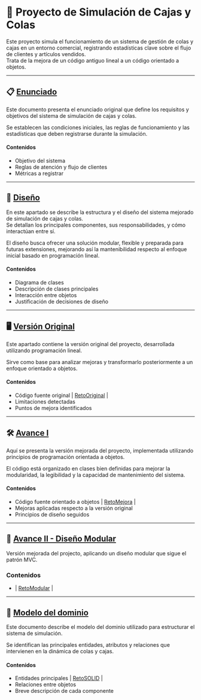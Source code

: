 # 🏪 Proyecto de Simulación de Cajas y Colas

Este proyecto simula el funcionamiento de un sistema de gestión de colas y cajas en un entorno comercial, registrando estadísticas clave sobre el flujo de clientes y artículos vendidos.  
Trata de la mejora de un código antiguo lineal a un código orientado a objetos.

---

## 📋 [Enunciado](/documentos/enunciado.md)

Este documento presenta el enunciado original que define los requisitos y objetivos del sistema de simulación de cajas y colas.

Se establecen las condiciones iniciales, las reglas de funcionamiento y las estadísticas que deben registrarse durante la simulación.

#### Contenidos

- Objetivo del sistema
- Reglas de atención y flujo de clientes
- Métricas a registrar

---

## 🛫 [Diseño](/documentos/diseño.md)

En este apartado se describe la estructura y el diseño del sistema mejorado de simulación de cajas y colas.  
Se detallan los principales componentes, sus responsabilidades, y cómo interactúan entre sí.

El diseño busca ofrecer una solución modular, flexible y preparada para futuras extensiones, mejorando así la mantenibilidad respecto al enfoque inicial basado en programación lineal.

#### Contenidos

- Diagrama de clases
- Descripción de clases principales
- Interacción entre objetos
- Justificación de decisiones de diseño

---



## 🖥️ [Versión Original](/proyecto/proyectoInicial/RetoEv2.java)

Este apartado contiene la versión original del proyecto, desarrollada utilizando programación lineal.

Sirve como base para analizar mejoras y transformarlo posteriormente a un enfoque orientado a objetos.

#### Contenidos

- Código fuente original | [RetoOriginal](https://github.com/0xJVR/24-25-IdSw2-SDD/tree/main/v001-Inicial) |
- Limitaciones detectadas
- Puntos de mejora identificados

---

## 🛠️ [Avance I](/proyecto/proyectoMejorado/)

Aquí se presenta la versión mejorada del proyecto, implementada utilizando principios de programación orientada a objetos.

El código está organizado en clases bien definidas para mejorar la modularidad, la legibilidad y la capacidad de mantenimiento del sistema.

#### Contenidos

- Código fuente orientado a objetos | [RetoMejora](https://github.com/0xJVR/24-25-IdSw2-SDD/tree/main/v002-Mejorado) |
- Mejoras aplicadas respecto a la versión original
- Principios de diseño seguidos

---

## 🚀 [Avance II - Diseño Modular](/documentos/diseñoModular.md)

Versión mejorada del projecto, aplicando un diseño modular que sigue el patrón MVC.

### Contenidos
- | [RetoModular](http://github.com/0xJVR/24-25-IdSw2-SDD/tree/main/v003-Modular) |
---

## 📝 [Modelo del dominio](/documentos/modeloDominio.md)

Este documento describe el modelo del dominio utilizado para estructurar el sistema de simulación.

Se identifican las principales entidades, atributos y relaciones que intervienen en la dinámica de colas y cajas.


#### Contenidos

- Entidades principales | [RetoSOLID](https://github.com/0xJVR/24-25-IdSw2-SDD/tree/main/v004-SOLID) |
- Relaciones entre objetos
- Breve descripción de cada componente
